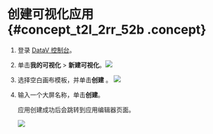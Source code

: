 # 创建可视化应用 {#concept_t2l_2rr_52b .concept}

1.  登录 [DataV 控制台](https://datav.aliyun.com/)。
2.  单击**我的可视化** \> **新建可视化**。![](http://static-aliyun-doc.oss-cn-hangzhou.aliyuncs.com/assets/img/17664/155833134910344_zh-CN.png)
3.  选择空白画布模板，并单击**创建** 。 ![](http://static-aliyun-doc.oss-cn-hangzhou.aliyuncs.com/assets/img/17664/155833134910345_zh-CN.png)
4.  输入一个大屏名称，单击**创建**。

    应用创建成功后会跳转到应用编辑器页面。

    ![](http://static-aliyun-doc.oss-cn-hangzhou.aliyuncs.com/assets/img/17664/155833134910346_zh-CN.png)


